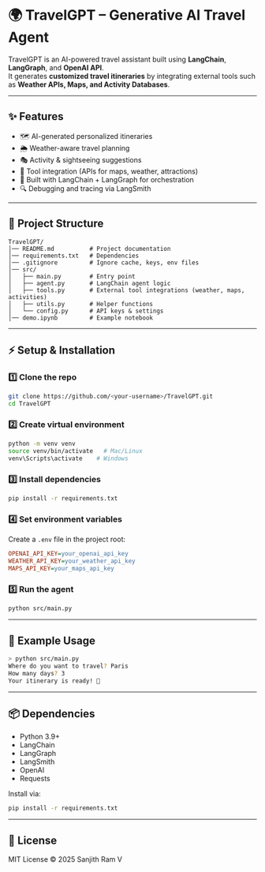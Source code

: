 # 🌍 TravelGPT – Generative AI Travel Agent

TravelGPT is an AI-powered travel assistant built using **LangChain**, **LangGraph**, and **OpenAI API**.  
It generates **customized travel itineraries** by integrating external tools such as **Weather APIs, Maps, and Activity Databases**.

---

## ✨ Features
- 🗺️ AI-generated personalized itineraries
- 🌦️ Weather-aware travel planning
- 🎭 Activity & sightseeing suggestions
- 🔗 Tool integration (APIs for maps, weather, attractions)
- 🧠 Built with LangChain + LangGraph for orchestration
- 🔍 Debugging and tracing via LangSmith

---

## 📂 Project Structure
```
TravelGPT/
│── README.md          # Project documentation
│── requirements.txt   # Dependencies
│── .gitignore         # Ignore cache, keys, env files
│── src/
│   ├── main.py        # Entry point
│   ├── agent.py       # LangChain agent logic
│   ├── tools.py       # External tool integrations (weather, maps, activities)
│   ├── utils.py       # Helper functions
│   └── config.py      # API keys & settings
│── demo.ipynb         # Example notebook
```

---

## ⚡ Setup & Installation

### 1️⃣ Clone the repo
```bash
git clone https://github.com/<your-username>/TravelGPT.git
cd TravelGPT
```

### 2️⃣ Create virtual environment
```bash
python -m venv venv
source venv/bin/activate   # Mac/Linux
venv\Scripts\activate    # Windows
```

### 3️⃣ Install dependencies
```bash
pip install -r requirements.txt
```

### 4️⃣ Set environment variables  
Create a `.env` file in the project root:
```ini
OPENAI_API_KEY=your_openai_api_key
WEATHER_API_KEY=your_weather_api_key
MAPS_API_KEY=your_maps_api_key
```

### 5️⃣ Run the agent
```bash
python src/main.py
```

---

## 🧩 Example Usage
```bash
> python src/main.py
Where do you want to travel? Paris
How many days? 3
Your itinerary is ready! 🎉
```

---

## 📦 Dependencies
- Python 3.9+
- LangChain
- LangGraph
- LangSmith
- OpenAI
- Requests

Install via:
```bash
pip install -r requirements.txt
```

---

## 📜 License
MIT License © 2025 Sanjith Ram V
